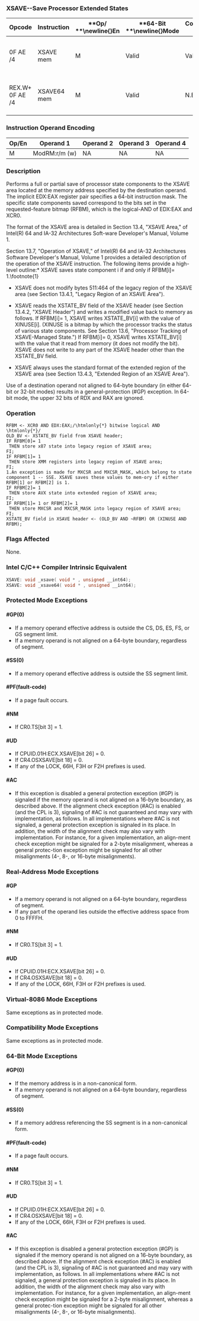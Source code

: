 ### XSAVE--Save Processor Extended States


|**Opcode**|**Instruction**|**Op/ **\newline{}**En**|**64-Bit **\newline{}**Mode**|**Compat/**\newline{}**Leg Mode**|**Description**|
|----------|---------------|------------------------|-----------------------------|---------------------------------|---------------|
|0F AE /4|XSAVE mem|M|Valid|Valid|Save state components specified by EDX:EAX to mem.|
|REX.W+ 0F AE /4|XSAVE64 mem|M|Valid|N.E.|Save state components specified by EDX:EAX to mem.|
### Instruction Operand Encoding


|Op/En|Operand 1|Operand 2|Operand 3|Operand 4|
|-----|---------|---------|---------|---------|
|M|ModRM:r/m (w)|NA|NA|NA|
### Description


Performs a full or partial save of processor state components to the XSAVE area located at the memory address specified by the destination operand. The implicit EDX:EAX register pair specifies a 64-bit instruction mask. The specific state components saved correspond to the bits set in the requested-feature bitmap (RFBM), which is the logical-AND of EDX:EAX and XCR0.

The format of the XSAVE area is detailed in Section 13.4, "XSAVE Area," of Intel(R) 64 and IA-32 Architectures Soft-ware Developer's Manual, Volume 1.

Section 13.7, "Operation of XSAVE," of Intel(R) 64 and IA-32 Architectures Software Developer's Manual, Volume 1 provides a detailed description of the operation of the XSAVE instruction. The following items provide a high-level outline:*  XSAVE saves state component i if and only if RFBM[i]= 1.\footnote{1}

*  XSAVE does not modify bytes 511:464 of the legacy region of the XSAVE area (see Section 13.4.1, "Legacy Region of an XSAVE Area").

*  XSAVE reads the XSTATE_BV field of the XSAVE header (see Section 13.4.2, "XSAVE Header") and writes a modified value back to memory as follows. If RFBM[i]= 1, XSAVE writes XSTATE_BV[i] with the value of XINUSE[i]. (XINUSE is a bitmap by which the processor tracks the status of various state components. See Section 13.6, "Processor Tracking of XSAVE-Managed State.") If RFBM[i]= 0, XSAVE writes XSTATE_BV[i] with the value that it read from memory (it does not modify the bit). XSAVE does not write to any part of the XSAVE header other than the XSTATE_BV field.

*  XSAVE always uses the standard format of the extended region of the XSAVE area (see Section 13.4.3, "Extended Region of an XSAVE Area").

Use of a destination operand not aligned to 64-byte boundary (in either 64-bit or 32-bit modes) results in a general-protection (#GP) exception. In 64-bit mode, the upper 32 bits of RDX and RAX are ignored.


### Operation

```info-verb
RFBM <- XCR0 AND EDX:EAX;/\htmlonly{*} bitwise logical AND \htmlonly{*}/
OLD_BV <- XSTATE_BV field from XSAVE header;
IF RFBM[0]= 1
 THEN store x87 state into legacy region of XSAVE area;
FI;
IF RFBM[1]= 1
 THEN store XMM registers into legacy region of XSAVE area;
FI;
1.An exception is made for MXCSR and MXCSR_MASK, which belong to state component 1 -- SSE. XSAVE saves these values to mem-ory if either RFBM[1] or RFBM[2] is 1.
IF RFBM[2]= 1
 THEN store AVX state into extended region of XSAVE area;
FI;
IF RFBM[1]= 1 or RFBM[2]= 1
 THEN store MXCSR and MXCSR_MASK into legacy region of XSAVE area;
FI;
XSTATE_BV field in XSAVE header <- (OLD_BV AND ~RFBM) OR (XINUSE AND RFBM);
```
### Flags Affected


None.


### Intel C/C++ Compiler Intrinsic Equivalent

```cpp
XSAVE: void _xsave( void * , unsigned __int64);
XSAVE: void _xsave64( void * , unsigned __int64);
```

### Protected Mode Exceptions

#### #GP(0)
* If a memory operand effective address is outside the CS, DS, ES, FS, or GS segment limit.
* If a memory operand is not aligned on a 64-byte boundary, regardless of segment.

#### #SS(0)
* If a memory operand effective address is outside the SS segment limit.

#### #PF(fault-code)
* If a page fault occurs.

#### #NM
* If CR0.TS[bit 3] = 1.

#### #UD
* If CPUID.01H:ECX.XSAVE[bit 26] = 0.
* If CR4.OSXSAVE[bit 18] = 0.
* If any of the LOCK, 66H, F3H or F2H prefixes is used.

#### #AC
* If this exception is disabled a general protection exception (#GP) is signaled if the memory operand is not aligned on a 16-byte boundary, as described above. If the alignment check exception (#AC) is enabled (and the CPL is 3), signaling of #AC is not guaranteed and may vary with implementation, as follows. In all implementations where #AC is not signaled, a general protection exception is signaled in its place. In addition, the width of the alignment check may also vary with implementation. For instance, for a given implementation, an align-ment check exception might be signaled for a 2-byte misalignment, whereas a general protec-tion exception might be signaled for all other misalignments (4-, 8-, or 16-byte misalignments).

### Real-Address Mode Exceptions

#### #GP
* If a memory operand is not aligned on a 64-byte boundary, regardless of segment.
* If any part of the operand lies outside the effective address space from 0 to FFFFH.

#### #NM
* If CR0.TS[bit 3] = 1.

#### #UD
* If CPUID.01H:ECX.XSAVE[bit 26] = 0.
* If CR4.OSXSAVE[bit 18] = 0.
* If any of the LOCK, 66H, F3H or F2H prefixes is used.

### Virtual-8086 Mode Exceptions



Same exceptions as in protected mode.


### Compatibility Mode Exceptions



Same exceptions as in protected mode.


### 64-Bit Mode Exceptions

#### #GP(0)
* If the memory address is in a non-canonical form.
* If a memory operand is not aligned on a 64-byte boundary, regardless of segment.

#### #SS(0)
* If a memory address referencing the SS segment is in a non-canonical form.

#### #PF(fault-code)
* If a page fault occurs.

#### #NM
* If CR0.TS[bit 3] = 1.

#### #UD
* If CPUID.01H:ECX.XSAVE[bit 26] = 0.
* If CR4.OSXSAVE[bit 18] = 0.
* If any of the LOCK, 66H, F3H or F2H prefixes is used.

#### #AC
* If this exception is disabled a general protection exception (#GP) is signaled if the memory operand is not aligned on a 16-byte boundary, as described above. If the alignment check exception (#AC) is enabled (and the CPL is 3), signaling of #AC is not guaranteed and may vary with implementation, as follows. In all implementations where #AC is not signaled, a general protection exception is signaled in its place. In addition, the width of the alignment check may also vary with implementation. For instance, for a given implementation, an align-ment check exception might be signaled for a 2-byte misalignment, whereas a general protec-tion exception might be signaled for all other misalignments (4-, 8-, or 16-byte misalignments).
